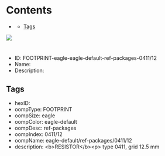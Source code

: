 



Contents
========

* [](#)
	* [Tags](#tags)
  
![][im]
# 

- ID: FOOTPRINT-eagle-eagle-default-ref-packages-0411/12
- Name: 
- Description: 

## Tags

- hexID: 
- oompType: FOOTPRINT
- oompSize: eagle
- oompColor: eagle-default
- oompDesc: ref-packages
- oompIndex: 0411/12
- oompName: eagle-default/ref-packages/0411/12
- description: &lt;b&gt;RESISTOR&lt;/b&gt;&lt;p&gt;&#xD;
type 0411, grid 12.5 mm



[im]: image.png
